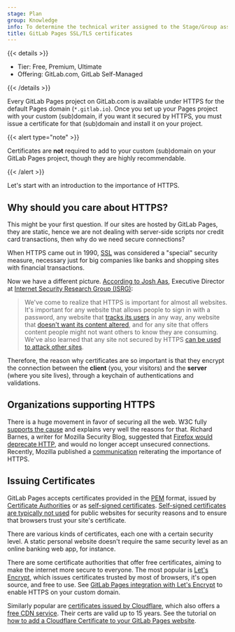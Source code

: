 ```yaml
---
stage: Plan
group: Knowledge
info: To determine the technical writer assigned to the Stage/Group associated with this page, see https://handbook.gitlab.com/handbook/product/ux/technical-writing/#assignments
title: GitLab Pages SSL/TLS certificates
---
```


{{< details >}}

- Tier: Free, Premium, Ultimate
- Offering: GitLab.com, GitLab Self-Managed

{{< /details >}}

Every GitLab Pages project on GitLab.com is available under
HTTPS for the default Pages domain (`*.gitlab.io`). Once you set
up your Pages project with your custom (sub)domain, if you want
it secured by HTTPS, you must issue a certificate for that
(sub)domain and install it on your project.

{{< alert type="note" >}}

Certificates are **not** required to add to your custom
(sub)domain on your GitLab Pages project, though they are
highly recommendable.

{{< /alert >}}

Let's start with an introduction to the importance of HTTPS.

## Why should you care about HTTPS?

This might be your first question. If our sites are hosted by GitLab Pages,
they are static, hence we are not dealing with server-side scripts
nor credit card transactions, then why do we need secure connections?

When HTTPS came out in 1990, [SSL](https://en.wikipedia.org/wiki/Transport_Layer_Security#SSL_1.0.2C_2.0_and_3.0) was considered a "special"
security measure, necessary just for big companies like banks and shopping sites
with financial transactions.

<!-- vale gitlab_base.Spelling = NO -->

Now we have a different picture. [According to Josh Aas](https://letsencrypt.org/2015/10/29/phishing-and-malware.html), Executive Director at [Internet Security Research Group (ISRG)](https://en.wikipedia.org/wiki/Internet_Security_Research_Group):

<!-- vale gitlab_base.rulename = YES -->

> We've come to realize that HTTPS is important for almost all websites. It's important for any website that
> allows people to sign in with a password, any website that [tracks its users](https://www.washingtonpost.com/news/the-switch/wp/2013/12/10/nsa-uses-google-cookies-to-pinpoint-targets-for-hacking/)
> in any way, any website that [doesn't want its content altered](https://arstechnica.com/tech-policy/2014/09/why-comcasts-javascript-ad-injections-threaten-security-net-neutrality/),
> and for any site that offers content people might not want others to know they are consuming.
> We've also learned that any site not secured by HTTPS [can be used to attack other sites](https://krebsonsecurity.com/2015/04/dont-be-fodder-for-chinas-great-cannon/).

Therefore, the reason why certificates are so important is that they encrypt
the connection between the **client** (you, your visitors)
and the **server** (where you site lives), through a keychain of
authentications and validations.

## Organizations supporting HTTPS

There is a huge movement in favor of securing all the web. W3C fully
[supports the cause](https://w3ctag.github.io/web-https/) and explains very well
the reasons for that. Richard Barnes, a writer for Mozilla Security Blog,
suggested that [Firefox would deprecate HTTP](https://blog.mozilla.org/security/2015/04/30/deprecating-non-secure-http/),
and would no longer accept unsecured connections. Recently, Mozilla published a
[communication](https://blog.mozilla.org/security/2016/03/29/march-2016-ca-communication/)
reiterating the importance of HTTPS.

## Issuing Certificates

GitLab Pages accepts certificates provided in the [PEM](https://knowledge.digicert.com/quovadis) format, issued by
[Certificate Authorities](https://en.wikipedia.org/wiki/Certificate_authority) or as
[self-signed certificates](https://en.wikipedia.org/wiki/Self-signed_certificate). [Self-signed certificates are typically not used](https://www.mcafee.com/blogs/other-blogs/mcafee-labs/self-signed-certificates-secure-so-why-ban/)
for public websites for security reasons and to ensure that browsers trust your site's certificate.

There are various kinds of certificates, each one
with a certain security level. A static personal website doesn't
require the same security level as an online banking web app,
for instance.

There are some certificate authorities that
offer free certificates, aiming to make the internet more secure
to everyone. The most popular is [Let's Encrypt](https://letsencrypt.org/),
which issues certificates trusted by most of browsers, it's open
source, and free to use. See [GitLab Pages integration with Let's Encrypt](lets_encrypt_integration.md) to enable HTTPS on your custom domain.

Similarly popular are [certificates issued by Cloudflare](https://www.cloudflare.com/application-services/products/ssl/),
which also offers a [free CDN service](https://blog.cloudflare.com/cloudflares-free-cdn-and-you/).
Their certs are valid up to 15 years. See the tutorial on
[how to add a Cloudflare Certificate to your GitLab Pages website](https://about.gitlab.com/blog/2017/02/07/setting-up-gitlab-pages-with-cloudflare-certificates/).
